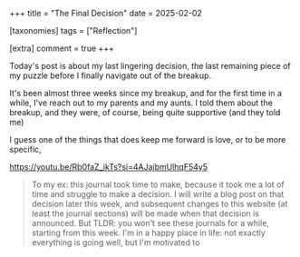 +++
title = "The Final Decision"
date = 2025-02-02

[taxonomies]
tags = ["Reflection"]

[extra]
comment = true
+++

Today's post is about my last lingering decision, the last remaining piece
of my puzzle before I finally navigate out of the breakup.


It's been almost three weeks since my breakup, and for the first time in a while,
I've reach out to my parents and my aunts. I told them about the breakup, and
they were, of course, being quite supportive (and they told me)


I guess one of the things that does keep me forward is love, or to be more
specific, 

https://youtu.be/Rb0faZ_ikTs?si=4AJajbmUlhqF54y5

> To my ex: this journal took time to make, because it took me a lot of time and struggle
> to make a decision. I will write a blog post on that decision later this week, and 
> subsequent changes to this website (at least the journal sections) will be made when
> that decision is announced. But TLDR: you won't see these journals for a while, starting
> from this week. I'm in a happy place in life: not exactly everything is going well, but
> I'm motivated to 

